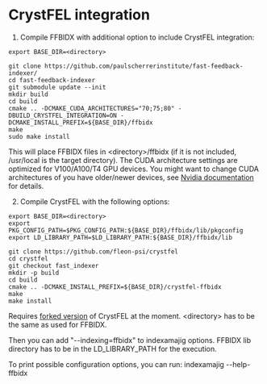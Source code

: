 # CrystFEL integration

1. Compile FFBIDX with additional option to include CrystFEL integration:

```
export BASE_DIR=<directory>

git clone https://github.com/paulscherrerinstitute/fast-feedback-indexer/
cd fast-feedback-indexer
git submodule update --init
mkdir build
cd build
cmake .. -DCMAKE_CUDA_ARCHITECTURES="70;75;80" -DBUILD_CRYSTFEL_INTEGRATION=ON -DCMAKE_INSTALL_PREFIX=${BASE_DIR}/ffbidx
make
sudo make install
```

This will place FFBIDX files in \<directory\>/ffbidx (if it is not included, /usr/local is the target directory).
The CUDA architecture settings are optimized for V100/A100/T4 GPU devices. You might want to change CUDA architectures of you have older/newer devices, see [Nvidia documentation](https://developer.nvidia.com/cuda-gpus) for details.

2. Compile CrystFEL with the following options:
```
export BASE_DIR=<directory>
export PKG_CONFIG_PATH=$PKG_CONFIG_PATH:${BASE_DIR}/ffbidx/lib/pkgconfig
export LD_LIBRARY_PATH=$LD_LIBRARY_PATH:${BASE_DIR}/ffbidx/lib

git clone https://github.com/fleon-psi/crystfel
cd crystfel
git checkout fast_indexer
mkdir -p build
cd build
cmake .. -DCMAKE_INSTALL_PREFIX=${BASE_DIR}/crystfel-ffbidx
make
make install

```

Requires [forked version](https://github.com/fleon-psi/crystfel/tree/fast_indexer) of CrystFEL at the moment.
\<directory\> has to be the same as used for FFBIDX.

Then you can add "--indexing=ffbidx" to indexamajig options. FFBIDX lib directory has to be in the LD_LIBRARY_PATH for the execution.

To print possible configuration options, you can run:
indexamajig --help-ffbidx
